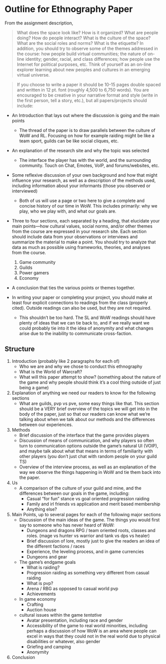 # Outline for Ethnography Paper

From the assignment description,

> What does the space look like? How is it organized? What are people doing? How do people interact? What is the culture of the space? What are the social roles and norms? What is the etiquette? In addition, you should try to observe some of the themes addressed in the course: how people build virtual communities; the nature of on-line identity; gender, racial, and class differences; how people use the Internet for political purposes, etc. Think of yourself as an on-line explorer learning about new peoples and cultures in an emerging virtual universe.

> If you choose to write a paper it should be 10-15 pages double spaced and written in 12 pt. font (roughly 4,500 to 6,750 words). You are encouraged to be creative in your narrative format and style (write in the first person, tell a story, etc.), but all papers/projects should include:

- An Introduction that lays out where the discussion is going and the main points
    - The thread of the paper is to draw parallels between the culture of WoW and RL. Focusing on how for example raiding might be like a team sport, guilds can be like social cliques, etc.
- An explanation of the research site and why the topic was selected
    - The interface the player has with the world, and the surrounding community. Touch on Chat, Emotes, VoIP, and forums/websites, etc.
- Some reflexive discussion of your own background and how that might influence your research, as well as a description of the methods used, including information about your informants (those you observed or interviewed)
    - Both of us will use a page or two here to give a complete and concise history of our time in WoW. This includes primarily: why we play, who we play with, and what our goals are.
- Three to four sections, each separated by a heading, that elucidate your main points—how cultural values, social norms, and/or other themes from the course are expressed in your research site. Each section should include data from your observations or interviews and summarize the material to make a point. You should try to analyze that data as much as possible using frameworks, theories, and analyses from the course.
	1. Game community
	2. Guilds
	3. Power gamers
	4. Economy
- A conclusion that ties the various points or themes together.

- In writing your paper or completing your project, you should make at least four explicit connections to readings from the class (properly cited). Outside readings can also be used, but they are not required.
	- This shouldn’t be too hard. The SL and WoW readings should have plenty of ideas that we can tie back to, and if we really want we could probably tie into it the idea of anonymity and what changes arise due to the inability to communicate cross-faction.

## Structure

1. Introduction (probably like 2 paragraphs for each of)
	- Who we are and why we chose to conduct this ethnography
    - What is the World of Warcraft?
    - What will this paper attempt to show? (something about the nature of the game and why people should think it’s a cool thing outside of just being a game)
2. Explanation of anything we need our readers to know for the following sections
	- What are guilds, pvp vs pve, some easy things like that. This section should be a VERY brief overview of the topics we will get into in the body of the paper, just so that our readers can know what we’re talking about when we talk about our methods and the differences between our experiences.
3. Methods
	- Brief discussion of the interface that the game provides players
    - Discussion of means of communication, and why players so often turn to communication options outside the game’s natural UI (VOIP), and maybe talk about what that means in terms of familiarity with other players (you don’t just chat with random people on your guild TS)
    - Overview of the interview process, as well as an explanation of the way we observe the things happening in WoW and tie them back into the paper.
4. Us
	- A comparison of the culture of your guild and mine, and the differences between our goals in the game, including:
    	- Casual “for fun” stance vs goal oriented progression raiding
    	- Family and irl friends vs application and merit based membership
    	- Anything else?
5.  Main Points, up to several pages for each of the following major sections
	- Discussion of the main ideas of the game. The things you would first say to someone who has never heard of WoW:
    	- Dungeons and dragons RPG / team oriented roots, classes and roles. (mage vs hunter vs warrior and tank vs dps vs healer)
    	- Brief discussion of lore, mostly just to give the readers an idea of the different factions / races
    	- Experience, the leveling process, and in game currencies
    	- Dungeons and gear
	- The game’s endgame goals
    	- What is raiding?
        - Progression raiding as something very different from casual raiding
        - What is pvp?
        - Arena / RBG as opposed to casual world pvp
        - Achievements
	- In game economy
    	- Crafting
        - Auction house
	- cultural issues within the game *tentative*
    	- Avatar presentation, including race and gender
        - Accessibility of the game to real world minorities, including perhaps a discussion of how WoW is an area where people can excel in ways that they could not in the real world due to physical disabilities or whatever, also gender
        - Griefing and camping
        - Anonymity
6. Conclusion
